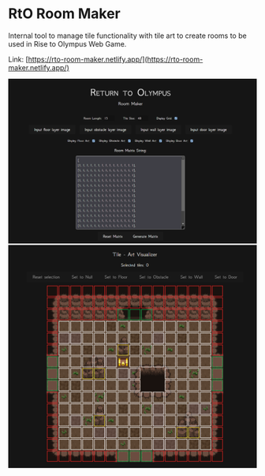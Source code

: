 # RtO Room Maker

Internal tool to manage tile functionality with tile art to create rooms to be used in Rise to Olympus Web Game.

Link: [https://rto-room-maker.netlify.app/](https://rto-room-maker.netlify.app/)

![Room Matrix String](roomMatrixString.png)
![Room Visualizer](roomVisualizer.png)
